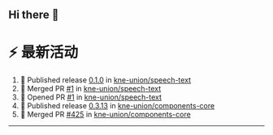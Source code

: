 ## Hi there 👋

<!--

**Here are some ideas to get you started:**

🙋‍♀️ A short introduction - what is your organization all about?
🌈 Contribution guidelines - how can the community get involved?
👩‍💻 Useful resources - where can the community find your docs? Is there anything else the community should know?
🍿 Fun facts - what does your team eat for breakfast?
🧙 Remember, you can do mighty things with the power of [Markdown](https://docs.github.com/github/writing-on-github/getting-started-with-writing-and-formatting-on-github/basic-writing-and-formatting-syntax)
-->


# ⚡ 最新活动

<!--START_SECTION:activity-->
1. 🚀 Published release [0.1.0](https://github.com/kne-union/speech-text/releases/tag/0.1.0) in [kne-union/speech-text](https://github.com/kne-union/speech-text)
2. 🎉 Merged PR [#1](https://github.com/kne-union/speech-text/pull/1) in [kne-union/speech-text](https://github.com/kne-union/speech-text)
3. 💪 Opened PR [#1](https://github.com/kne-union/speech-text/pull/1) in [kne-union/speech-text](https://github.com/kne-union/speech-text)
4. 🚀 Published release [0.3.13](https://github.com/kne-union/components-core/releases/tag/0.3.13) in [kne-union/components-core](https://github.com/kne-union/components-core)
5. 🎉 Merged PR [#425](https://github.com/kne-union/components-core/pull/425) in [kne-union/components-core](https://github.com/kne-union/components-core)
<!--END_SECTION:activity-->

---
